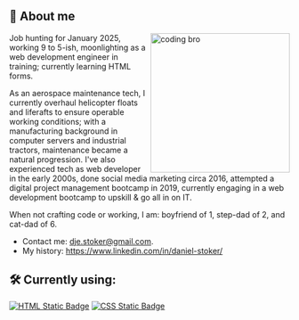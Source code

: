 <!-- **D-Stoker/D-Stoker** is a ✨ _special_ ✨ repository because its `README.md` (this file) appears on your GitHub profile. -->

<h2 align="auto">🔭 About me</h2>
<img align="right" alt="coding bro" width="250" src="https://media3.giphy.com/media/v1.Y2lkPTc5MGI3NjExbzBtYWlwcTVlMWh6cWdvMWFrcTB1MzNzeGU2bnF1MGdrenljNnk3MiZlcD12MV9pbnRlcm5hbF9naWZfYnlfaWQmY3Q9Zw/qgQUggAC3Pfv687qPC/giphy.webp">

<p dir="auto">Job hunting for January 2025, working 9 to 5-ish, moonlighting as a web development engineer in training; currently learning HTML forms.</p>

<p dir="auto">As an aerospace maintenance tech, I currently overhaul helicopter floats and liferafts to ensure operable working conditions; with a manufacturing background in computer servers and industrial tractors, maintenance became a natural progression. I've also experienced tech as web developer in the early 2000s, done social media marketing circa 2016, attempted a digital project management bootcamp in 2019, currently engaging in a web development bootcamp to upskill & go all in on IT.</p>

<p>When not crafting code or working, I am: boyfriend of 1, step-dad of 2, and cat-dad of 6.</p>
<ul>
  <li>Contact me: <a href="mailto:dje.stoker@gmail.com" target="_blank">dje.stoker@gmail.com</a>.
  <li>My history: <a href="https://www.linkedin.com/in/daniel-stoker/" target="_blank">https://www.linkedin.com/in/daniel-stoker/</a>
</ul>
<h2 align="auto">🛠️ Currently using:</h2>
<p dir="auto">
  <a href="https://www.w3.org/html/" target="_blank"><img alt="HTML Static Badge" src="https://img.shields.io/badge/HTML-badge?style=for-the-badge&logo=html5&&logoColor=white&logoSize=auto&color=black"></a>
  <a href="https://www.w3schools.com/css/" target="_blank"><img alt="CSS Static Badge" src="https://img.shields.io/badge/CSS-badge?style=for-the-badge&logo=css3&logoColor=white&logoSize=auto&color=black"></a>
</p>
